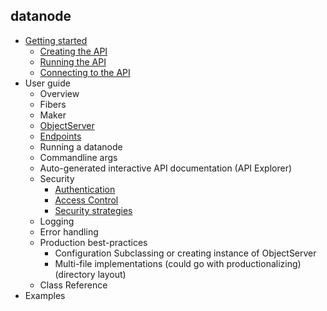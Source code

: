 datanode
----------

* [Getting started](doc/GettingStarted.md)
  * [Creating the API](doc/GettingStarted.md#creating-the-api)
  * [Running the API](doc/doc/GettingStarted.md#running-the-api)
  * [Connecting to the API](doc/GettingStarted.md#connecting-to-the-api)
* User guide
  * Overview
  * Fibers
  * Maker
  * [ObjectServer](doc/classes/ObjectServer.md)
  * [Endpoints](doc/classes/Endpoint.md)
  * Running a datanode
  * Commandline args
  * Auto-generated interactive API documentation (API Explorer)
  * Security
    * [Authentication](doc/Authentication.md)
    * [Access Control](doc/AccessControl.md)
    * [Security strategies](doc/SecurityStrategies.md)
  * Logging
  * Error handling
  * Production best-practices
    * Configuration Subclassing or creating instance of ObjectServer
    * Multi-file implementations (could go with productionalizing) (directory layout)
  * Class Reference
* Examples


